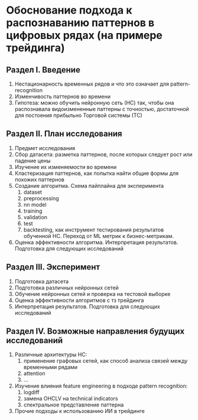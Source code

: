# Обоснование подхода к распознаванию паттернов в цифровых рядах (на примере трейдинга)

## Раздел I. Введение
1. Нестационарность временных рядов и что это означает для pattern-recognition
2. Изменчивость паттернов во времени
3. Гипотеза: можно обучить нейронную сеть (НС) так, чтобы она распознавала видоизмененные паттерны с точностью, достаточной для постоения прибыльно Торговой системы (ТС)

## Раздел II. План исследования
1. Предмет исследования
2. Сбор датасета: разметка паттернов, после которых следует рост или падение цены
3. Изучение их изменяемости во времени
4. Кластеризация паттернов, как попытка найти общие формы для похожих паттернов
5. Создание алгоритма. Схема пайплайна для эксперимента
   1. dataset
   2. preprocessing
   3. nn model
   4. training
   5. validation
   6. test
   7. backtesting, как инструмент тестирования результатов обученной НС. Переход от ML метрик к бизнес-метрикам.
6. Оценка эффективности алгоритма. Интерпретация результатов. Подготовка для следующих исследований

## Раздел III. Эксперимент
1. Подготовка датасета
2. Подготовка различных нейронных сетей
3. Обучение нейронных сетей и проверка на тестовой выборке
4. Оценка эффективности алгоритмов с тз трейдинга
5. Интерпретация результатов. Подготовка для следующих исследований

## Раздел IV. Возможные направления будущих исследований
1. Различные архитектуры НС:
   1. применение графовых сетей, как способ анализа связей между временными рядами
   2. attention
   3. ...
2. Изучение влияния feature engineering в подходе pattern recognition: 
   1. logdiff
   2. замена OHCLV на technical indicators
   3. спектральное представление паттерна
3. Прочие подходы к использованию ИИ в трейдинге
